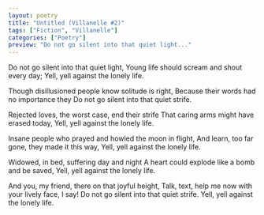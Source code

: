 ```yaml
---
layout: poetry
title: "Untitled (Villanelle #2)"
tags: ["Fiction", "Villanelle"]
categories: ["Poetry"]
preview: "Do not go silent into that quiet light..."
---
```

Do not go silent into that quiet light,
Young life should scream and shout every day;
Yell, yell against the lonely life.
 
Though disillusioned people know solitude is right,
Because their words had no importance they
Do not go silent into that quiet strife.
 
Rejected loves, the worst case, end their strife
That caring arms might have erased today,
Yell, yell against the lonely life.
 
Insane people who prayed and howled the moon in flight,
And learn, too far gone, they made it this way,
Yell, yell against the lonely life.
 
Widowed, in bed, suffering day and night
A heart could explode like a bomb and be saved,
Yell, yell against the lonely life.
 
And you, my friend, there on that joyful height,
Talk, text, help me now with your lively face, I say!
Do not go silent into that quiet strife.
Yell, yell against the lonely life.
